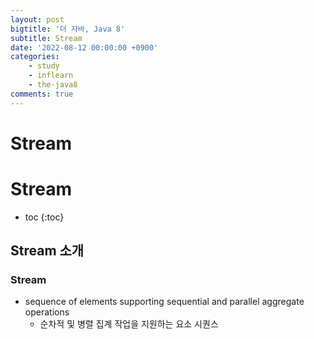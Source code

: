 ```yaml
---
layout: post
bigtitle: '더 자바, Java 8'
subtitle: Stream
date: '2022-08-12 00:00:00 +0900'
categories:
    - study
    - inflearn
    - the-java8
comments: true
---
```


# Stream

# Stream
* toc
{:toc}


## Stream 소개

### Stream 
+ sequence of elements supporting sequential and parallel aggregate operations
  + 순차적 및 병렬 집계 작업을 지원하는 요소 시퀀스

